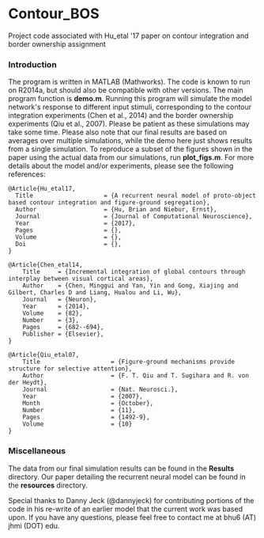 # Contour_BOS
Project code associated with Hu_etal '17 paper on contour integration and border ownership assignment

### Introduction

The program is written in MATLAB (Mathworks). The code is known to run on R2014a, but should also be compatible with other versions. The main program function is **demo.m**. Running this program will simulate the model network's response to different input stimuli, corresponding to the contour integration experiments (Chen et al., 2014) and the border ownership experiments (Qiu et al., 2007). Please be patient as these simulations may take some time. Please also note that our final results are based on averages over multiple simulations, while the demo here just shows results from a single simulation. To reproduce a subset of the figures shown in the paper using the actual data from our simulations, run **plot_figs.m**. For more details about the model and/or experiments, please see the following references:

    @Article{Hu_etal17,
      Title                    = {A recurrent neural model of proto-object based contour integration and figure-ground segregation},
      Author                   = {Hu, Brian and Niebur, Ernst},
      Journal                  = {Journal of Computational Neuroscience},
      Year                     = {2017},
      Pages                    = {},
      Volume                   = {},
      Doi                      = {},
    }

    @Article{Chen_etal14,
        Title     = {Incremental integration of global contours through interplay between visual cortical areas},
        Author    = {Chen, Minggui and Yan, Yin and Gong, Xiajing and Gilbert, Charles D and Liang, Hualou and Li, Wu},
        Journal   = {Neuron},
        Year      = {2014},
        Volume    = {82},
        Number    = {3},
        Pages     = {682--694},
        Publisher = {Elsevier},
    }
    
    @Article{Qiu_etal07,
        Title                    = {Figure-ground mechanisms provide structure for selective attention},
        Author                   = {F. T. Qiu and T. Sugihara and R. von der Heydt},
        Journal                  = {Nat. Neurosci.},
        Year                     = {2007},
        Month                    = {October},
        Number                   = {11},
        Pages                    = {1492-9},
        Volume                   = {10}
    }

### Miscellaneous

The data from our final simulation results can be found in the **Results** directory. Our paper detailing the recurrent neural model can be found in the **resources** directory.

Special thanks to Danny Jeck (@dannyjeck) for contributing portions of the code in his re-write of an earlier model that the current work was based upon. If you have any questions, please feel free to contact me at bhu6 (AT) jhmi (DOT) edu.
